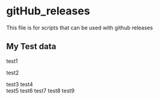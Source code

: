 # gitHub_releases
This file is for scripts that can be used with github releases

## My Test data
test1

test2

test3
test4               
test5
test6
test7
test8
test9